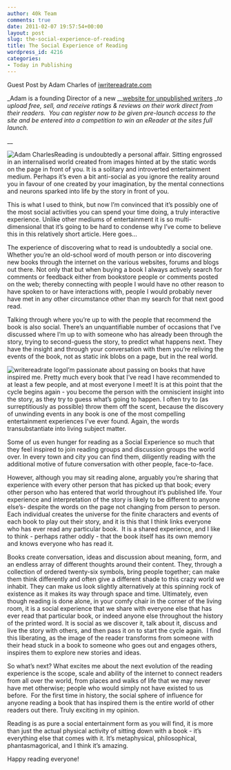 ```yaml
---
author: 40k Team
comments: true
date: 2011-02-07 19:57:54+00:00
layout: post
slug: the-social-experience-of-reading
title: The Social Experience of Reading
wordpress_id: 4216
categories:
- Today in Publishing
---
```


Guest Post by Adam Charles of [iwritereadrate.com](http://iwritereadrate.com/)

_Adam is a founding Director of a new __[website for unpublished writers](http://iwritereadrate.com/) __to upload free, sell, and receive ratings & reviews on their work direct from their readers.  You can register now to be given pre-launch access to the site and be entered into a competition to win an eReader at the sites full launch._

__

![Adam Charles](http://www.40kbooks.com/wp-content/uploads/adam-150x139.jpg)Reading is undoubtedly a personal affair.
Sitting engrossed in an internalised world created from images hinted at by the static words on the page in front of you.
It is a solitary and introverted entertainment medium. Perhaps it’s even a bit anti-social as you ignore the reality around you in favour of one created by your imagination, by the mental connections and neurons sparked into life by the story in front of you.

This is what I used to think, but now I’m convinced that it’s possibly one of the most social activities you can spend your time doing, a truly interactive experience. Unlike other mediums of entertainment it is so multi-dimensional that it’s going to be hard to condense why I’ve come to believe this in this relatively short article. Here goes…

The experience of discovering what to read is undoubtedly a social one. Whether you’re an old-school word of mouth person or into discovering new books through the internet on the various websites, forums and blogs out there. Not only that but when buying a book I always actively search for comments or feedback either from bookstore people or comments posted on the web; thereby connecting with people I would have no other reason to have spoken to or have interactions with, people I would probably never have met in any other circumstance other than my search for that next good read.

Talking through where you’re up to with the people that recommend the book is also social. There’s an unquantifiable number of occasions that I’ve discussed where I’m up to with someone who has already been through the story, trying to second-guess the story, to predict what happens next. They have the insight and through your conversation with them you’re reliving the events of the book, not as static ink blobs on a page, but in the real world.

![writereadrate logo ](http://www.40kbooks.com/wp-content/uploads/iwlogo21.jpg)I’m passionate about passing on books that have inspired me. Pretty much every book that I’ve read I have recommended to at least a few people, and at most everyone I meet! It is at this point that the cycle begins again - you become the person with the omniscient insight into the story, as they try to guess what’s going to happen. I often try to (as surreptitiously as possible) throw them off the scent, because the discovery of unwinding events in any book is one of the most compelling entertainment experiences I’ve ever found. Again, the words transubstantiate into living subject matter.

Some of us even hunger for reading as a Social Experience so much that they feel inspired to join reading groups and discussion groups the world over. In every town and city you can find them, diligently reading with the additional motive of future conversation with other people, face-to-face.

However, although you may sit reading alone, arguably you’re sharing that experience with every other person that has picked up that book; every other person who has entered that world throughout it‘s published life. Your experience and interpretation of the story is likely to be different to anyone else’s- despite the words on the page not changing from person to person.  Each individual creates the universe for the finite characters and events of each book to play out their story, and it is this that I think links everyone who has ever read any particular book.  It is a shared experience, and I like to think - perhaps rather oddly - that the book itself has its own memory and knows everyone who has read it.

Books create conversation, ideas and discussion about meaning, form, and an endless array of different thoughts around their content. They, through a collection of ordered twenty-six symbols, bring people together; can make them think differently and often give a different shade to this crazy world we inhabit. They can make us look slightly alternatively at this spinning rock of existence as it makes its way through space and time. Ultimately, even though reading is done alone, in your comfy chair in the corner of the living room, it is a social experience that we share with everyone else that has ever read that particular book, or indeed anyone else throughout the history of the printed word. It is social as we discover it, talk about it, discuss and live the story with others, and then pass it on to start the cycle again.  I find this liberating, as the image of the reader transforms from someone with their head stuck in a book to someone who goes out and engages others, inspires them to explore new stories and ideas.

So what’s next? What excites me about the next evolution of the reading experience is the scope, scale and ability of the internet to connect readers from all over the world, from places and walks of life that we may never have met otherwise; people who would simply not have existed to us before.  For the first time in history, the social sphere of influence for anyone reading a book that has inspired them is the entire world of other readers out there. Truly exciting in my opinion.

Reading is as pure a social entertainment form as you will find, it is more than just the actual physical activity of sitting down with a book - it’s everything else that comes with it. It’s metaphysical, philosophical, phantasmagorical, and I think it’s amazing.

Happy reading everyone!
